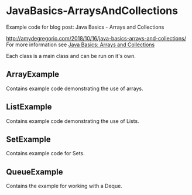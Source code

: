 # JavaBasics-ArraysAndCollections
Example code for blog post: Java Basics - Arrays and Collections

http://amydegregorio.com/2018/10/16/java-basics-arrays-and-collections/
For more information see [Java Basics: Arrays and Collections](http://amydegregorio.com/2018/10/16/java-basics-arrays-and-collections/)

Each class is a main class and can be run on it's own.

## ArrayExample
Contains example code demonstrating the use of arrays.

## ListExample
Contains example code demonstrating the use of Lists.

## SetExample
Contains example code for Sets.

## QueueExample
Contains the example for working with a Deque.

